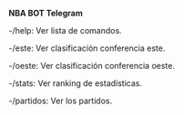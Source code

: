   **NBA BOT Telegram**
  
  -/help: Ver lista de comandos.
  
  -/este: Ver clasificación conferencia este.
  
  -/oeste: Ver clasificación conferencia oeste.
  
  -/stats: Ver ranking de estadísticas.
  
  -/partidos: Ver los partidos.
